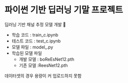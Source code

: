 # 파이썬 기반 딥러닝 기말 프로젝트 

딥러닝 기반 채널 추정 모델 개발 🦾 

- 학습 코드 : train_c.ipynb
- 테스트 코드 : test_c.ipynb
- 모델 파일 : model_.py
- 학습된 모델 파일
  - 개발 모델 : boReEsNet12.pth
  - 기존 모델 :ReesNet12.pth


데이터셋의 경우 용량이 커 업로드하지 못함
